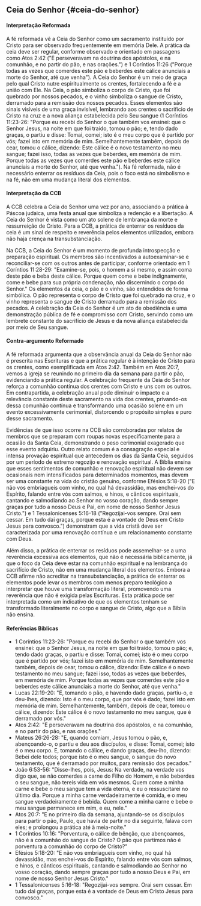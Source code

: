 ## Ceia do Senhor {#ceia-do-senhor}

#### Interpretação Reformada
A fé reformada vê a Ceia do Senhor como um sacramento instituído por Cristo para ser observado frequentemente em memória Dele. A prática da ceia deve ser regular, conforme observado e orientado em passagens como Atos 2:42 ("E perseveravam na doutrina dos apóstolos, e na comunhão, e no partir do pão, e nas orações.") e 1 Coríntios 11:26 ("Porque todas as vezes que comerdes este pão e beberdes este cálice anunciais a morte do Senhor, até que venha"). A Ceia do Senhor é um meio de graça pelo qual Cristo nutre espiritualmente os crentes, fortalecendo a fé e a união com Ele. Na Ceia, o pão simboliza o corpo de Cristo, que foi quebrado por nossos pecados, e o vinho simboliza o sangue de Cristo, derramado para a remissão dos nossos pecados. Esses elementos são sinais visíveis de uma graça invisível, lembrando aos crentes o sacrifício de Cristo na cruz e a nova aliança estabelecida pelo Seu sangue (1 Coríntios 11:23-26: "Porque eu recebi do Senhor o que também vos ensinei: que o Senhor Jesus, na noite em que foi traído, tomou o pão; e, tendo dado graças, o partiu e disse: Tomai, comei; isto é o meu corpo que é partido por vós; fazei isto em memória de mim. Semelhantemente também, depois de cear, tomou o cálice, dizendo: Este cálice é o novo testamento no meu sangue; fazei isso, todas as vezes que beberdes, em memória de mim. Porque todas as vezes que comerdes este pão e beberdes este cálice anunciais a morte do Senhor, até que venha."). Na fé reformada, não é necessário enterrar os resíduos da Ceia, pois o foco está no simbolismo e na fé, não em uma mudança literal dos elementos.

#### Interpretação da CCB
A CCB celebra a Ceia do Senhor uma vez por ano, associando a prática à Páscoa judaica, uma festa anual que simboliza a redenção e a libertação. A Ceia do Senhor é vista como um ato solene de lembrança da morte e ressurreição de Cristo. Para a CCB, a prática de enterrar os resíduos da ceia é um sinal de respeito e reverência pelos elementos utilizados, embora não haja crença na transubstanciação.

Na CCB, a Ceia do Senhor é um momento de profunda introspecção e preparação espiritual. Os membros são incentivados a autoexaminar-se e reconciliar-se com os outros antes de participar, conforme orientado em 1 Coríntios 11:28-29: "Examine-se, pois, o homem a si mesmo, e assim coma deste pão e beba deste cálice. Porque quem come e bebe indignamente, come e bebe para sua própria condenação, não discernindo o corpo do Senhor." Os elementos da ceia, o pão e o vinho, são entendidos de forma simbólica. O pão representa o corpo de Cristo que foi quebrado na cruz, e o vinho representa o sangue de Cristo derramado para a remissão dos pecados. A celebração da Ceia do Senhor é um ato de obediência e uma demonstração pública de fé e compromisso com Cristo, servindo como um lembrete constante do sacrifício de Jesus e da nova aliança estabelecida por meio de Seu sangue.

#### Contra-argumento Reformado
A fé reformada argumenta que a observância anual da Ceia do Senhor não é prescrita nas Escrituras e que a prática regular é à intenção de Cristo para os crentes, como exemplificada em Atos 2:42. Também em Atos 20:7, vemos a igreja se reunindo no primeiro dia da semana para partir o pão, evidenciando a prática regular. A celebração frequente da Ceia do Senhor reforça a comunhão contínua dos crentes com Cristo e uns com os outros. Em contrapartida, a celebração anual pode diminuir o impacto e a relevância constante deste sacramento na vida dos crentes, privando-os dessa comunhão contínua e transformando uma ocasião solene em um evento excessivamente cerimonial, distorcendo o propósito simples e puro desse sacramento.

Evidências de que isso ocorre na CCB são corroboradas por relatos de membros que se preparam com roupas novas especificamente para a ocasião da Santa Ceia, demonstrando o peso cerimonial exagerado que esse evento adquiriu. Outro relato comum é a consagração especial e intensa provação espiritual que antecedem os dias da Santa Ceia, seguidos por um período de extremo regozijo e renovação espiritual. A Bíblia ensina que esses sentimentos de comunhão e renovação espiritual não devem ser ocasionais nem intensificados para determinados momentos, mas devem ser uma constante na vida do cristão genuíno, conforme Efésios 5:18-20 ("E não vos embriagueis com vinho, no qual há devassidão, mas enchei-vos do Espírito, falando entre vós com salmos, e hinos, e cânticos espirituais, cantando e salmodiando ao Senhor no vosso coração, dando sempre graças por tudo a nosso Deus e Pai, em nome de nosso Senhor Jesus Cristo.") e 1 Tessalonicenses 5:16-18 ("Regozijai-vos sempre. Orai sem cessar. Em tudo dai graças, porque esta é a vontade de Deus em Cristo Jesus para convosco.") demonstram que a vida cristã deve ser caracterizada por uma renovação contínua e um relacionamento constante com Deus.

Além disso, a prática de enterrar os resíduos pode assemelhar-se a uma reverência excessiva aos elementos, que não é necessária biblicamente, já que o foco da Ceia deve estar na comunhão espiritual e na lembrança do sacrifício de Cristo, não em uma mudança literal dos elementos. Embora a CCB afirme não acreditar na transubstanciação, a prática de enterrar os elementos pode levar os membros com menos preparo teológico a interpretar que houve uma transformação literal, promovendo uma reverência que não é exigida pelas Escrituras. Esta prática pode ser interpretada como um indicativo de que os elementos tenham se transformado literalmente no corpo e sangue de Cristo, algo que a Bíblia não ensina.

#### Referências Bíblicas
- 1 Coríntios 11:23-26: "Porque eu recebi do Senhor o que também vos ensinei: que o Senhor Jesus, na noite em que foi traído, tomou o pão; e, tendo dado graças, o partiu e disse: Tomai, comei; isto é o meu corpo que é partido por vós; fazei isto em memória de mim. Semelhantemente também, depois de cear, tomou o cálice, dizendo: Este cálice é o novo testamento no meu sangue; fazei isso, todas as vezes que beberdes, em memória de mim. Porque todas as vezes que comerdes este pão e beberdes este cálice anunciais a morte do Senhor, até que venha."
- Lucas 22:19-20: "E, tomando o pão, e havendo dado graças, partiu-o, e deu-lhes, dizendo: Isto é o meu corpo, que por vós é dado; fazei isto em memória de mim. Semelhantemente, também, depois de cear, tomou o cálice, dizendo: Este cálice é o novo testamento no meu sangue, que é derramado por vós."
- Atos 2:42: "E perseveravam na doutrina dos apóstolos, e na comunhão, e no partir do pão, e nas orações."
- Mateus 26:26-28: "E, quando comiam, Jesus tomou o pão, e, abençoando-o, o partiu e deu aos discípulos, e disse: Tomai, comei; isto é o meu corpo. E, tomando o cálice, e dando graças, deu-lho, dizendo: Bebei dele todos; porque isto é o meu sangue, o sangue do novo testamento, que é derramado por muitos, para remissão dos pecados."
- João 6:53-56: "Disse-lhes, pois, Jesus: Na verdade, na verdade vos digo que, se não comerdes a carne do Filho do Homem, e não beberdes o seu sangue, não tereis vida em vós mesmos. Quem come a minha carne e bebe o meu sangue tem a vida eterna, e eu o ressuscitarei no último dia. Porque a minha carne verdadeiramente é comida, e o meu sangue verdadeiramente é bebida. Quem come a minha carne e bebe o meu sangue permanece em mim, e eu, nele."
- Atos 20:7: "E no primeiro dia da semana, ajuntando-se os discípulos para partir o pão, Paulo, que havia de partir no dia seguinte, falava com eles; e prolongou a prática até à meia-noite."
- 1 Coríntios 10:16: "Porventura, o cálice de bênção, que abençoamos, não é a comunhão do sangue de Cristo? O pão que partimos não é porventura a comunhão do corpo de Cristo?"
- Efésios 5:18-20: "E não vos embriagueis com vinho, no qual há devassidão, mas enchei-vos do Espírito, falando entre vós com salmos, e hinos, e cânticos espirituais, cantando e salmodiando ao Senhor no vosso coração, dando sempre graças por tudo a nosso Deus e Pai, em nome de nosso Senhor Jesus Cristo."
- 1 Tessalonicenses 5:16-18: "Regozijai-vos sempre. Orai sem cessar. Em tudo dai graças, porque esta é a vontade de Deus em Cristo Jesus para convosco."

